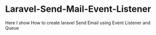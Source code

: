 # Laravel-Send-Mail-Event-Listener
Here I show How to create laravel Send Email using Event Listener and Queue 
